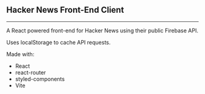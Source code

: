 ## Hacker News Front-End Client
---
A React powered front-end for Hacker News using their public Firebase API.

Uses localStorage to cache API requests.


Made with:
 - React
 - react-router
 - styled-components
 - Vite